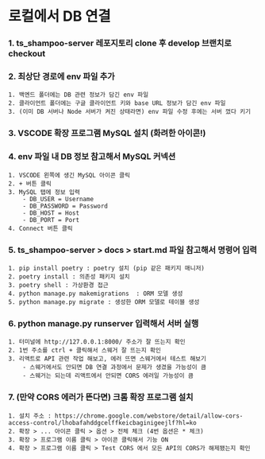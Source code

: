 # 로컬에서 DB 연결

### 1. ts_shampoo-server 레포지토리 clone 후 develop 브랜치로 checkout

### 2. 최상단 경로에 env 파일 추가
    1. 백엔드 폴더에는 DB 관련 정보가 담긴 env 파일
    2. 클라이언트 폴더에는 구글 클라이언트 키와 base URL 정보가 담긴 env 파일
    3. (이미 DB 서버나 Node 서버가 켜진 상태라면) env 파일 수정 후에는 서버 껐다 키기

### 3. VSCODE 확장 프로그램 MySQL 설치 (화려한 아이콘!)

### 4. env 파일 내 DB 정보 참고해서 MySQL 커넥션

    1. VSCODE 왼쪽에 생긴 MySQL 아이콘 클릭
    2. + 버튼 클릭
    3. MySQL 탭에 정보 입력
        - DB_USER = Username
        - DB_PASSWORD = Password
        - DB_HOST = Host
        - DB_PORT = Port
    4. Connect 버튼 클릭

### 5. ts_shampoo-server > docs > start.md 파일 참고해서 명령어 입력

    1. pip install poetry : poetry 설치 (pip 같은 패키지 매니저)
    2. poetry install : 의존성 패키지 설치
    3. poetry shell : 가상환경 접근
    4. python manage.py makemigrations  : ORM 모델 생성
    5. python manage.py migrate : 생성한 ORM 모델로 테이블 생성
    
### 6. python manage.py runserver 입력해서 서버 실행
    1. 터미널에 http://127.0.0.1:8000/ 주소가 잘 뜨는지 확인
    2. 1번 주소를 ctrl + 클릭해서 스웨거 잘 뜨는지 확인
    3. 리액트로 API 관련 작업 해보고, 에러 뜨면 스웨거에서 테스트 해보기
        - 스웨거에서도 안되면 DB 연결 과정에서 문제가 생겼을 가능성이 큼
        - 스웨거는 되는데 리액트에서 안되면 CORS 에러일 가능성이 큼

### 7. (만약 CORS 에러가 뜬다면) 크롬 확장 프로그램 설치

    1. 설치 주소 : https://chrome.google.com/webstore/detail/allow-cors-access-control/lhobafahddgcelffkeicbaginigeejlf?hl=ko
    2. 확장 > ... 아이콘 클릭 > 옵션 > 전체 체크 (4번 옵션은 * 체크)
    3. 확장 > 프로그램 이름 클릭 > 아이콘 클릭해서 기능 ON
    4. 확장 > 프로그램 이름 클릭 > Test CORS 에서 모든 API의 CORS가 해제됐는지 확인
